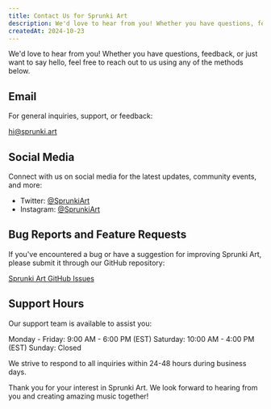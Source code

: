 ```yaml
---
title: Contact Us for Sprunki Art
description: We'd love to hear from you! Whether you have questions, feedback, or just want to say hello, feel free to reach out to us using any of the methods below.
createdAt: 2024-10-23
---
```


We'd love to hear from you! Whether you have questions, feedback, or just want to say hello, feel free to reach out to us using any of the methods below.

## Email

For general inquiries, support, or feedback:

[hi@sprunki.art](mailto:hi@sprunki.art)

## Social Media

Connect with us on social media for the latest updates, community events, and more:

- Twitter: [@SprunkiArt](https://twitter.com/SprunkiArt)
- Instagram: [@SprunkiArt](https://instagram.com/SprunkiArt)

## Bug Reports and Feature Requests

If you've encountered a bug or have a suggestion for improving Sprunki Art, please submit it through our GitHub repository:

[Sprunki Art GitHub Issues](https://github.com/sprunkiart/issues)

## Support Hours

Our support team is available to assist you:

Monday - Friday: 9:00 AM - 6:00 PM (EST)
Saturday: 10:00 AM - 4:00 PM (EST)
Sunday: Closed

We strive to respond to all inquiries within 24-48 hours during business days.

Thank you for your interest in Sprunki Art. We look forward to hearing from you and creating amazing music together!
